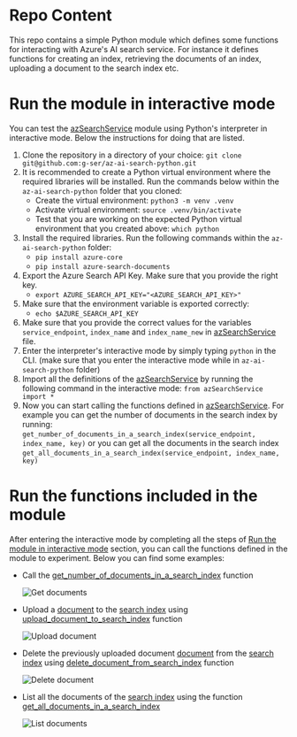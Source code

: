 # Repo Content

This repo contains a simple Python module which defines some functions for interacting with Azure's AI search service. For instance it defines functions for creating an index, retrieving the documents of an index, uploading a document to the search index etc. 

# Run the module in interactive mode<a name="interactive_mode"></a>

You can test the [azSearchService](azSearchService.py) module using Python's interpreter in interactive mode. Below the instructions for doing that are listed.

1. Clone the repository in a directory of your choice:
```git clone git@github.com:g-ser/az-ai-search-python.git```
2. It is recommended to create a Python virtual environment where the required libraries will be installed. Run the commands below within the ```az-ai-search-python``` folder that you cloned:
    * Create the virtual environment: ```python3 -m venv .venv```
    * Activate virtual environment: ```source .venv/bin/activate```
    * Test that you are working on the expected Python virtual environment that you created above: ```which python```
3. Install the required libraries. Run the following commands within the ```az-ai-search-python``` folder: 
    * ```pip install azure-core``` 
    * ```pip install azure-search-documents```
4. Export the Azure Search API Key. Make sure that you provide the right key.
    * ```export AZURE_SEARCH_API_KEY="<AZURE_SEARCH_API_KEY>"```
5. Make sure that the environment variable is exported correctly:
    * ```echo $AZURE_SEARCH_API_KEY```
6. Make sure that you provide the correct values for the variables ```service_endpoint```, ```index_name``` and ```index_name_new``` in [azSearchService](azSearchService.py) file.
7. Enter the interpreter's interactive mode by simply typing ```python``` in the CLI. (make sure that you enter the interactive mode while in ```az-ai-search-python``` folder)
8. Import all the definitions of the [azSearchService](azSearchService.py) by running the following command in the interactive mode: ```from azSearchService import *```
9. Now you can start calling the functions defined in [azSearchService](azSearchService.py). For example you can get the number of documents in the search index by running: ```get_number_of_documents_in_a_search_index(service_endpoint, index_name, key)``` or you can get all the documents in the search index ```get_all_documents_in_a_search_index(service_endpoint, index_name, key)```

# Run the functions included in the module

After entering the interactive mode by completing all the steps of [Run the module in interactive mode](#interactive_mode) section, you can call the functions defined in the module to experiment. Below you can find some examples:

* Call the [get_number_of_documents_in_a_search_index](azSearchService.py#L19) function

    ![Get documents](/assets/images/get_number_of_documents.png)

* Upload a [document](azSearchService.py##L12) to the [search index](azSearchService.py#L8) using   [upload_document_to_search_index](azSearchService.py#L24) function

    ![Upload document](/assets/images/upload_document.png)

* Delete the previously uploaded document [document](azSearchService.py#L12) from the [search index](azSearchService.py#L8) using [delete_document_from_search_index](azSearchService.py#L32) function

    ![Delete document](/assets/images/delete_document.png)

* List all the documents of the [search index](azSearchService.py#L8) using the function [get_all_documents_in_a_search_index](azSearchService.py#L40)

    ![List documents](/assets/images/list_documents.png)